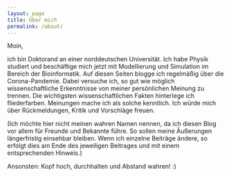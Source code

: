 ```yaml
---
layout: page
title: Über mich
permalink: /about/
---
```


Moin,

ich bin Doktorand an einer norddeutschen Universität. Ich habe Physik studiert und beschäftige mich jetzt mit Modellierung und Simulation im Bereich der Bioinformatik. Auf diesen Seiten blogge ich regelmäßig über die Corona-Pandemie. Dabei versuche ich, so gut wie möglich wissenschaftliche Erkenntnisse von meiner persönlichen Meinung zu trennen. Die wichtigsten wissenschaftlichen Fakten hinterlege ich fliederfarben. Meinungen mache ich als solche kenntlich. Ich würde mich über Rückmeldungen, Kritik und Vorschläge freuen.

(Ich möchte hier nicht meinen wahren Namen nennen, da ich diesen Blog vor allem für Freunde und Bekannte führe. So sollen meine Äußerungen längerfristig einsehbar bleiben. Wenn ich einzelne Beiträge ändere, so erfolgt dies am Ende des jeweiligen Beitrages und mit einem entsprechenden Hinweis.)

Ansonsten: Kopf hoch, durchhalten und Abstand wahren! :)